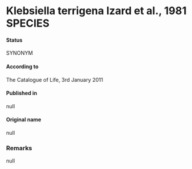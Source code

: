 # Klebsiella terrigena Izard et al., 1981 SPECIES

#### Status
SYNONYM

#### According to
The Catalogue of Life, 3rd January 2011

#### Published in
null

#### Original name
null

### Remarks
null